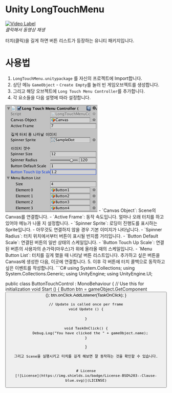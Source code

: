 # Unity LongTouchMenu
[![Video Label](http://img.youtube.com/vi/zbFMG7zhOsE/0.jpg)](https://youtu.be/zbFMG7zhOsE)  
*클릭해서 동영상 재생*

터치(클릭)을 길게 하면 버튼 리스트가 등장하는 유니티 패키지입니다.

# 사용법

1. `LongTouchMenu.unitypackage` 를 자신의 프로젝트에 Import합니다.
2. 상단 메뉴 `GameObject` - `Create Empty`를 눌러 빈 게임오브젝트를 생성합니다.
3. 그리고 해당 오브젝트에 `Long Touch Menu Controller`를 추가합니다.
4. 각 요소들을 다음 설명에 따라 설정합니다.  
<img src="Image/LongTouchMenuController01.png" alt="LongTouchMenu01" style="width: 288px;"/>
    - `Canvas Object`: Scene의 Canvas를 연결합니다.
    - `Active Frame`: 동작 속도입니다. 얼마나 오래 터치를 하고있어야 메뉴가 나올 지 설정합니다.
    - `Spinner Sprite`: 로딩이 진행도를 표시하는 Sprite입니다.
        - 아무것도 연결하지 않을 경우 기본 이미지가 나타납니다.
    - `Spinner Radius`: 터치 위치에서부터 버튼이 표시될 반지름 거리입니다.
    - `Button Default Scale`: 연결된 버튼의 일반 상태의 스케일입니다.
    - `Button Touch Up Scale`: 연결된 버튼의 사용자의 손가락(마우스)가 위에 올라올 때의 스케일입니다.
    - `Menu Button List`: 터치를 길게 했을 때 나타날 버튼 리스트입니다. 추가하고 싶은 버튼을 Canvas에 생성한 다음, 이곳에 연결합니다.
5. 이후 각 버튼에 터치 콜백으로 동작하고 싶은 이벤트를 작성합니다.
```C#
using System.Collections;
using System.Collections.Generic;
using UnityEngine;
using UnityEngine.UI;

public class ButtonTouchControl : MonoBehaviour {
	// Use this for initialization
	void Start () {
		Button btn = gameObject.GetComponent<Button>();
		btn.onClick.AddListener(TaskOnClick);
	}
	
	// Update is called once per frame
	void Update () {
		
	}

	void TaskOnClick() {
		Debug.Log("You have clicked the " + gameObject.name);
	}
}
```
그리고 Scene을 실행시키고 터치를 길게 해보면 잘 동작하는 것을 확인할 수 있습니다.


# License
[![License](https://img.shields.io/badge/License-BSD%203--Clause-blue.svg)](LICENSE)
